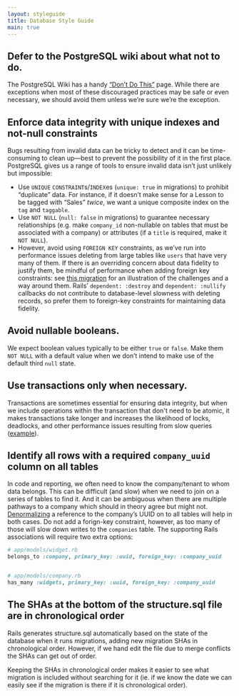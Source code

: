 ```yaml
---
layout: styleguide
title: Database Style Guide
main: true
---
```


## Defer to the PostgreSQL wiki about what not to do.

The PostgreSQL Wiki has a handy [“Don’t Do This”](https://wiki.postgresql.org/wiki/Don't_Do_This) page. While there are exceptions when most of these discouraged practices may be safe or even necessary, we should avoid them unless we’re sure we’re the exception.

## Enforce data integrity with unique indexes and not-null constraints

Bugs resulting from invalid data can be tricky to detect and it can be time-consuming to clean up—best to prevent the possibility of it in the first place. PostgreSQL gives us a range of tools to ensure invalid data isn’t just unlikely but impossible:

- Use `UNIQUE` `CONSTRAINT`s/`INDEX`es (`unique: true` in migrations) to prohibit “duplicate” data. For instance, if it doesn’t make sense for a Lesson to be tagged with “Sales” _twice_, we want a unique composite index on the `tag` and `taggable`.
- Use `NOT NULL` (`null: false` in migrations) to guarantee necessary relationships (e.g. make `company_id` non-nullable on tables that must be associated with a company) or attributes (if a `title` is required, make it `NOT NULL`).
- However, avoid using `FOREIGN KEY` constraints, as we’ve run into performance issues deleting from large tables like `users` that have very many of them. If there is an overriding concern about data fidelity to justify them, be mindful of performance when adding foreign key constraints: see [this migration](https://github.com/lessonly/lessonly/pull/5390/files#diff-bf0c0f95fbacafc133567b5e36e2f289R20) for an illustration of the challenges and a way around them. Rails’ `dependent: :destroy` and `dependent: :nullify` callbacks do not contribute to database-level slowness with deleting records, so prefer them to foreign-key constraints for maintaining data fidelity.

## Avoid nullable booleans.

We expect boolean values typically to be either `true` or `false`. Make them `NOT NULL` with a default value when we don’t intend to make use of the default third `null` state.

## Use transactions only when necessary.

Transactions are sometimes essential for ensuring data integrity, but when we include operations within the transaction that don't need to be atomic, it makes transactions take longer and increases the likelihood of locks, deadlocks, and other performance issues resulting from slow queries ([example](https://app.clubhouse.io/lessonly/story/27117/postgres-is-spending-too-much-time-waiting-for-transactions-to-complete)).

## Identify all rows with a required `company_uuid` column on all tables

In code and reporting, we often need to know the company/tenant to whom data belongs. This can be difficult (and slow) when we need to join on a series of tables to find it. And it can be ambiguous when there are multiple pathways to a company which should in theory agree but might not. [Denormalizing](https://en.wikipedia.org/wiki/Denormalization) a reference to the company’s UUID on to all tables will help in both cases. Do not add a forign-key constraint, however, as too many of those will slow down writes to the `companies` table. The supporting Rails associations will require two extra options:

```ruby
# app/models/widget.rb
belongs_to :company, primary_key: :uuid, foreign_key: :company_uuid


# app/models/company.rb
has_many :widgets, primary_key: :uuid, foreign_key: :company_uuid
```

## The SHAs at the bottom of the structure.sql file are in chronological order

Rails generates structure.sql automatically based on the state of the database when it runs migrations, adding new migration SHAs in chronological order. However, if we hand edit the file due to merge conflicts the SHAs can get out of order.

Keeping the SHAs in chronological order makes it easier to see what migration is included without searching for it (ie. if we know the date we can easily see if the migration is there if it is chronological order).
